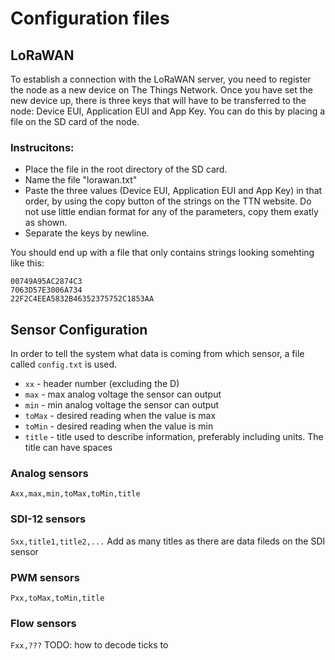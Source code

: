 
# Configuration files
## LoRaWAN
To establish a connection with the LoRaWAN server, you need to register the node as a new device on The Things Network. Once you have set the new device up, there is three keys that will have to be transferred to the node: Device EUI, Application EUI and App Key. You can do this by placing a file on the SD card of the node.

### Instrucitons:
- Place the file in the root directory of the SD card.
- Name the file "lorawan.txt"
- Paste the three values (Device EUI, Application EUI and App Key) in that order, by using the copy button of the strings on the TTN website. Do not use little endian format for any of the parameters, copy them exatly as shown.
- Separate the keys by newline.

You should end up with a file that only contains strings looking somehting like this:
```
00749A95AC2874C3
7063D57E3006A734
22F2C4EEA5832B46352375752C1853AA
```

## Sensor Configuration
In order to tell the system what data is coming from which sensor, a file called `config.txt` is used.

- `xx` - header number (excluding the D)
- `max` - max analog voltage the sensor can output
- `min` - min analog voltage the sensor can output
- `toMax` - desired reading when the value is max
- `toMin` - desired reading when the value is min
- `title` - title used to describe information, preferably including units. The title can have spaces

### Analog sensors
`Axx,max,min,toMax,toMin,title`
### SDI-12 sensors
`Sxx,title1,title2,...`
Add as many titles as there are data fileds on the SDI sensor
### PWM sensors
`Pxx,toMax,toMin,title`
### Flow sensors
`Fxx,???` TODO: how to decode ticks to 
